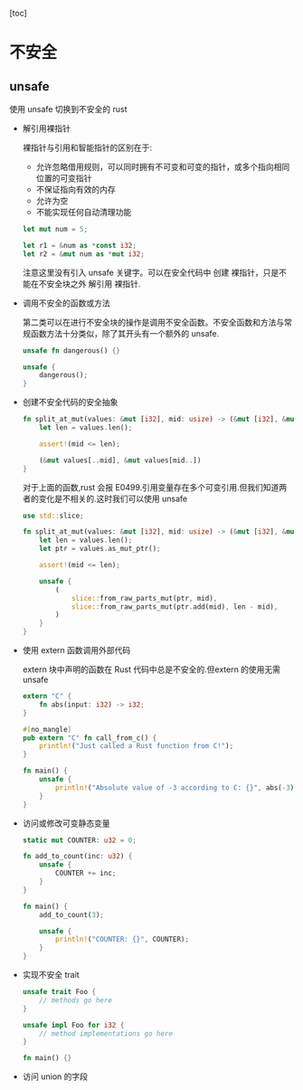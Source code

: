 [toc]

# 不安全

## unsafe

使用 unsafe 切换到不安全的 rust

- 解引用裸指针

  裸指针与引用和智能指针的区别在于:

  - 允许忽略借用规则，可以同时拥有不可变和可变的指针，或多个指向相同位置的可变指针
  - 不保证指向有效的内存
  - 允许为空
  - 不能实现任何自动清理功能

  ```rust
  let mut num = 5;

  let r1 = &num as *const i32;
  let r2 = &mut num as *mut i32;
  ```

  注意这里没有引入 unsafe 关键字。可以在安全代码中 创建 裸指针，只是不能在不安全块之外 解引用 裸指针.

- 调用不安全的函数或方法

  第二类可以在进行不安全块的操作是调用不安全函数。不安全函数和方法与常规函数方法十分类似，除了其开头有一个额外的 unsafe.
  
  ```rust
  unsafe fn dangerous() {}

  unsafe {
      dangerous();
  }
  ```
- 创建不安全代码的安全抽象

  ```rust
  fn split_at_mut(values: &mut [i32], mid: usize) -> (&mut [i32], &mut [i32]) {
      let len = values.len();

      assert!(mid <= len);

      (&mut values[..mid], &mut values[mid..])
  }
  ```

  对于上面的函数,rust 会报 E0499.引用变量存在多个可变引用.但我们知道两者的变化是不相关的.这时我们可以使用 unsafe

  ```rust
  use std::slice;

  fn split_at_mut(values: &mut [i32], mid: usize) -> (&mut [i32], &mut [i32]) {
      let len = values.len();
      let ptr = values.as_mut_ptr();

      assert!(mid <= len);

      unsafe {
          (
              slice::from_raw_parts_mut(ptr, mid),
              slice::from_raw_parts_mut(ptr.add(mid), len - mid),
          )
      }
  }
  ```

- 使用 extern 函数调用外部代码

  extern 块中声明的函数在 Rust 代码中总是不安全的.但extern 的使用无需 unsafe

  ```rust
  extern "C" {
      fn abs(input: i32) -> i32;
  }

  #[no_mangle]
  pub extern "C" fn call_from_c() {
      println!("Just called a Rust function from C!");
  }

  fn main() {
      unsafe {
          println!("Absolute value of -3 according to C: {}", abs(-3));
      }
  }
  ```

- 访问或修改可变静态变量

  ```rust
  static mut COUNTER: u32 = 0;

  fn add_to_count(inc: u32) {
      unsafe {
          COUNTER += inc;
      }
  }

  fn main() {
      add_to_count(3);

      unsafe {
          println!("COUNTER: {}", COUNTER);
      }
  }
  ```
- 实现不安全 trait

  ```rust
  unsafe trait Foo {
      // methods go here
  }

  unsafe impl Foo for i32 {
      // method implementations go here
  }

  fn main() {}
  ```

- 访问 union 的字段
  
